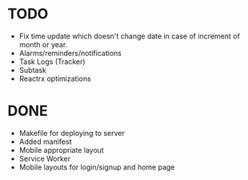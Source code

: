 # TODO
* Fix time update which doesn't change date in case of increment of month or year.
* Alarms/reminders/notifications
* Task Logs (Tracker)
* Subtask
* Reactrx optimizations

# DONE
* Makefile for deploying to server
* Added manifest
* Mobile appropriate layout
* Service Worker
* Mobile layouts for login/signup and home page

